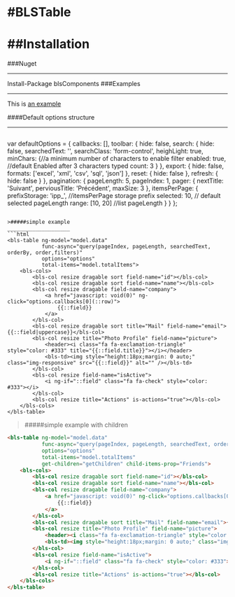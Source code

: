 #BLSTable
========
##Installation 
========
###Nuget
____________________________
Install-Package blsComponents
###Examples
____________________________
<p>This is <a href="http://www.blsgrid.herokuapp.com/" title="Title">
an example</a></p>

####Default options structure
____________________________
>```javascript
 var defaultOptions = {
                        callbacks: [],
                        toolbar: {
                            hide: false,
                            search: {
                                hide: false,
                                searchedText: '',
                                searchClass: 'form-control',
                                heighLight: true,
                                minChars: {//a minimum number of characters to enable filter 
                                    enabled: true, //default Enabled after 3 characters typed
                                    count: 3
                                }
                            },
                            export: {
                                hide: false,
                                formats: ['excel', 'xml', 'csv', 'sql', 'json']
                            }, reset: {
                                hide: false
                            }, refresh: {
                                hide: false
                            }
                        },
                        pagination: {
                            pageLength: 5,
                            pageIndex: 1,
                            pager: {
                                nextTitle: 'Suivant',
                                perviousTitle: 'Précédent',
                                maxSize: 3
                            },
                            itemsPerPage: {
                                prefixStorage: 'ipp_', //itemsPerPage storage prefix 
                                selected: 10, // default selected pageLength
                                range: [10, 20] //list pageLength
                            }
                        }
                    };
```

>#####simple example 
____________________
```html
<bls-table ng-model="model.data"
           func-async="query(pageIndex, pageLength, searchedText, orderBy, order,filters)"
           options="options"
           total-items="model.totalItems">
    <bls-cols>
        <bls-col resize dragable sort field-name="id"></bls-col>
        <bls-col resize dragable sort field-name="name"></bls-col>
        <bls-col resize dragable field-name="company">
            <a href="javascript: void(0)" ng-click="options.callbacks[0](::row)">
                {{::field}}
            </a>
        </bls-col>
        <bls-col resize dragable sort title="Mail" field-name="email">{{::field|uppercase}}</bls-col>
        <bls-col resize title="Photo Profile" field-name="picture">
            <header><i class="fa fa-exclamation-triangle" style="color: #333" title="{{::field.title}}"></i></header>
            <bls-td><img style="height:18px;margin: 0 auto;" class="img-responsive" src="{{::field}}" alt="" /></bls-td>
        </bls-col>
        <bls-col resize field-name="isActive">
            <i ng-if="::field" class="fa fa-check" style="color: #333"></i>
        </bls-col>
        <bls-col resize title="Actions" is-actions="true"></bls-col>
    </bls-cols>
</bls-table>
```

>#####simple example with children
```html
<bls-table ng-model="model.data"
           func-async="query(pageIndex, pageLength, searchedText, orderBy, order,filters)"
           options="options"
           total-items="model.totalItems"
           get-children="getChildren" child-items-prop="Friends">
    <bls-cols>
        <bls-col resize dragable sort field-name="id"></bls-col>
        <bls-col resize dragable sort field-name="name"></bls-col>
        <bls-col resize dragable field-name="company">
            <a href="javascript: void(0)" ng-click="options.callbacks[0](::row)">
                {{::field}}
            </a>
        </bls-col>
        <bls-col resize dragable sort title="Mail" field-name="email">{{::field|uppercase}}</bls-col>
        <bls-col resize title="Photo Profile" field-name="picture">
            <header><i class="fa fa-exclamation-triangle" style="color: #333" title="{{::field.title}}"></i></header>
            <bls-td><img style="height:18px;margin: 0 auto;" class="img-responsive" src="{{::field}}" alt="" /></bls-td>
        </bls-col>
        <bls-col resize field-name="isActive">
            <i ng-if="::field" class="fa fa-check" style="color: #333"></i>
        </bls-col>
        <bls-col resize title="Actions" is-actions="true"></bls-col>
    </bls-cols>
</bls-table>
```


